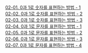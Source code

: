[02-01. 0과 1로 숫자를 표현하는 방법 - 1](<02-01. 0과 1로 숫자를 표현하는 방법 - 1.md>)\
[02-02. 0과 1로 숫자를 표현하는 방법 - 2](<02-02. 0과 1로 숫자를 표현하는 방법 - 2.md>)\
[02-03. 0과 1로 숫자를 표현하는 방법 - 3](<02-03. 0과 1로 숫자를 표현하는 방법 - 3.md>)\
[02-04. 0과 1로 문자를 표현하는 방법 - 1](<02-04. 0과 1로 문자를 표현하는 방법 - 1.md>)\
[02-05. 0과 1로 문자를 표현하는 방법 - 2](<02-05. 0과 1로 문자를 표현하는 방법 - 2.md>)\
[02-06. 0과 1로 문자를 표현하는 방법 - 3](<02-06. 0과 1로 문자를 표현하는 방법 - 3.md>)\
[02-07. 0과 1로 문자를 표현하는 방법 - 4](<02-07. 0과 1로 문자를 표현하는 방법 - 4.md>)